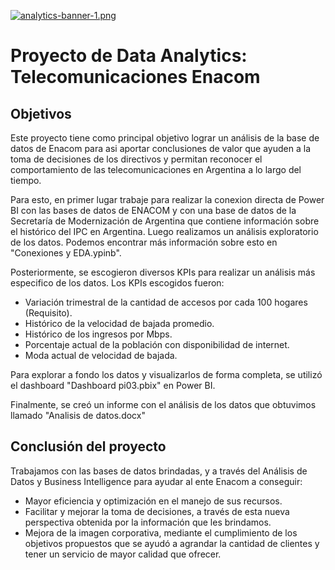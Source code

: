 [![analytics-banner-1.png](https://i.postimg.cc/QM9Wq8Vs/analytics-banner-1.png)](https://postimg.cc/Y479rw1y)

# Proyecto de Data Analytics: Telecomunicaciones Enacom


## Objetivos
Este proyecto tiene como principal objetivo lograr un análisis de la base de datos de Enacom para asi aportar conclusiones de valor que ayuden a la toma de decisiones de los directivos y permitan reconocer el comportamiento de las telecomunicaciones en Argentina a lo largo del tiempo.

Para esto, en primer lugar trabaje para realizar la conexion directa de Power BI con las bases de datos de ENACOM y con una base de datos de la Secretaría de Modernización de Argentina que contiene información sobre el histórico del IPC en Argentina. Luego realizamos un análisis exploratorio de los datos. Podemos encontrar más información sobre esto en "Conexiones y EDA.ypinb".

Posteriormente, se escogieron diversos KPIs para realizar un análisis más especifico de los datos. Los KPIs escogidos fueron:
- Variación trimestral de la cantidad de accesos por cada 100 hogares (Requisito).
- Histórico de la velocidad de bajada promedio.
- Histórico de los ingresos por Mbps.
- Porcentaje actual de la población con disponibilidad de internet.
- Moda actual de velocidad de bajada.

Para explorar a fondo los datos y visualizarlos de forma completa, se utilizó el dashboard "Dashboard pi03.pbix" en Power BI.

Finalmente, se creó un informe con el análisis de los datos que obtuvimos llamado "Analisis de datos.docx"

## Conclusión del proyecto
Trabajamos con las bases de datos brindadas, y a través del Análisis de Datos y Business Intelligence para ayudar al ente Enacom a conseguir:
- Mayor eficiencia y optimización en el manejo de sus recursos.
- Facilitar y mejorar la toma de decisiones, a través de esta nueva perspectiva obtenida por la información que les brindamos.
- Mejora de la imagen corporativa, mediante el cumplimiento de los objetivos propuestos que se ayudó a agrandar la cantidad de clientes y tener un servicio  de mayor calidad que ofrecer.